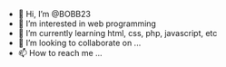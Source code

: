 - 👋 Hi, I’m @BOBB23
- 👀 I’m interested in web programming
- 🌱 I’m currently learning html, css, php, javascript, etc
- 💞️ I’m looking to collaborate on ...
- 📫 How to reach me ...

<!---
BOBB23/BOBB23 is a ✨ special ✨ repository because its `README.md` (this file) appears on your GitHub profile.
You can click the Preview link to take a look at your changes.
--->
